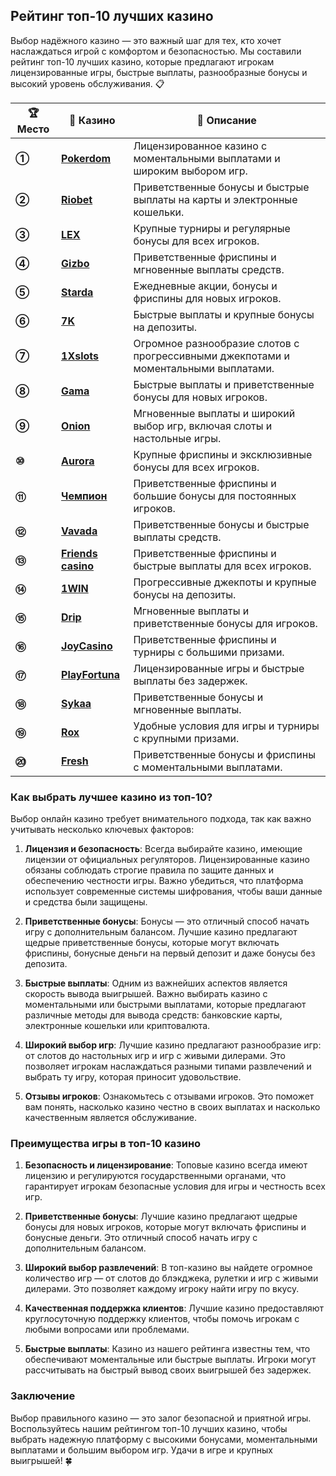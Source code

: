## Рейтинг топ-10 лучших казино

Выбор надёжного казино — это важный шаг для тех, кто хочет наслаждаться игрой с комфортом и безопасностью. Мы составили рейтинг топ-10 лучших казино, которые предлагают игрокам лицензированные игры, быстрые выплаты, разнообразные бонусы и высокий уровень обслуживания. 📋

| **🏆 Место** | **🎰 Казино** | **💬 Описание** |
|-------------|-------------|----------------|
| **①** | [**Pokerdom**](https://brandplay.link/4k77v2yx) | Лицензированное казино с моментальными выплатами и широким выбором игр. |
| **②** | [**Riobet**](https://brandplay.link/7xBLTPyj) | Приветственные бонусы и быстрые выплаты на карты и электронные кошельки. |
| **③** | [**LEX**](https://brandplay.link/zW4hdDFV) | Крупные турниры и регулярные бонусы для всех игроков. |
| **④** | [**Gizbo**](https://brandplay.link/bprXw4YV) | Приветственные фриспины и мгновенные выплаты средств. |
| **⑤** | [**Starda**](https://brandplay.link/fB7xwRFL) | Ежедневные акции, бонусы и фриспины для новых игроков. |
| **⑥** | [**7K**](https://brandplay.link/BvQyFShp) | Быстрые выплаты и крупные бонусы на депозиты. |
| **⑦** | [**1Xslots**](https://brandplay.link/hSB1khtr) | Огромное разнообразие слотов с прогрессивными джекпотами и моментальными выплатами. |
| **⑧** | [**Gama**](https://brandplay.link/j6NMKsDz) | Быстрые выплаты и приветственные бонусы для новых игроков. |
| **⑨** | [**Onion**](https://brandplay.link/zBGRVpQ9) | Мгновенные выплаты и широкий выбор игр, включая слоты и настольные игры. |
| **⑩** | [**Aurora**](https://10trafic-stat2.com/click/668546556bcc6313411604bd/6766/13032/subaccount) | Крупные фриспины и эксклюзивные бонусы для всех игроков. |
| **⑪** | [**Чемпион**](https://temon-gter.cfd/go/lRq?p80412p304504pcc44t17455) | Приветственные фриспины и большие бонусы для постоянных игроков. |
| **⑫** | [**Vavada**](https://vavadapartner.pro/?promo=ea5c9275-6854-4505-94fc-95ab18221945-linkb2) | Приветственные бонусы и быстрые выплаты средств. |
| **⑬** | [**Friends casino**](https://gofriends.vc/linkb2) | Приветственные фриспины и быстрые выплаты для всех игроков. |
| **⑭** | [**1WIN**](https://brandplay.link/smXVpBbG) | Прогрессивные джекпоты и крупные бонусы на депозиты. |
| **⑮** | [**Drip**](https://drp-ircp01.com/c07e6a3db) | Мгновенные выплаты и приветственные бонусы для игроков. |
| **⑯** | [**JoyCasino**](https://rpc30.call2me.pro/?/ru/registration?apkpop=0&partner=p24970p3291217pc98f) | Приветственные фриспины и турниры с большими призами. |
| **⑰** | [**PlayFortuna**](https://fortunapromo.net/alt/playfortuna/registration?0dc4a9362a71feb7e3f165fb8e766f70) | Лицензированные игры и быстрые выплаты без задержек. |
| **⑱** | [**Sykaa**](https://s-two-way.com/?source=linkb2&pid=30697) | Приветственные бонусы и мгновенные выплаты. |
| **⑲** | [**Rox**](https://rox-pvwfpjgcxe.com/cb1ee18a5) | Удобные условия для игры и турниры с крупными призами. |
| **⑳** | [**Fresh**](https://fresh-eumwkxwao.com/c3f7b485d) | Приветственные бонусы и фриспины с моментальными выплатами. |

### Как выбрать лучшее казино из топ-10?

Выбор онлайн казино требует внимательного подхода, так как важно учитывать несколько ключевых факторов:

1. **Лицензия и безопасность**: Всегда выбирайте казино, имеющие лицензии от официальных регуляторов. Лицензированные казино обязаны соблюдать строгие правила по защите данных и обеспечению честности игры. Важно убедиться, что платформа использует современные системы шифрования, чтобы ваши данные и средства были защищены.

2. **Приветственные бонусы**: Бонусы — это отличный способ начать игру с дополнительным балансом. Лучшие казино предлагают щедрые приветственные бонусы, которые могут включать фриспины, бонусные деньги на первый депозит и даже бонусы без депозита.

3. **Быстрые выплаты**: Одним из важнейших аспектов является скорость вывода выигрышей. Важно выбирать казино с моментальными или быстрыми выплатами, которые предлагают различные методы для вывода средств: банковские карты, электронные кошельки или криптовалюта.

4. **Широкий выбор игр**: Лучшие казино предлагают разнообразие игр: от слотов до настольных игр и игр с живыми дилерами. Это позволяет игрокам наслаждаться разными типами развлечений и выбрать ту игру, которая приносит удовольствие.

5. **Отзывы игроков**: Ознакомьтесь с отзывами игроков. Это поможет вам понять, насколько казино честно в своих выплатах и насколько качественным является обслуживание.

### Преимущества игры в топ-10 казино

1. **Безопасность и лицензирование**: Топовые казино всегда имеют лицензию и регулируются государственными органами, что гарантирует игрокам безопасные условия для игры и честность всех игр.
   
2. **Приветственные бонусы**: Лучшие казино предлагают щедрые бонусы для новых игроков, которые могут включать фриспины и бонусные деньги. Это отличный способ начать игру с дополнительным балансом.
   
3. **Широкий выбор развлечений**: В топ-казино вы найдете огромное количество игр — от слотов до блэкджека, рулетки и игр с живыми дилерами. Это позволяет каждому игроку найти игру по вкусу.
   
4. **Качественная поддержка клиентов**: Лучшие казино предоставляют круглосуточную поддержку клиентов, чтобы помочь игрокам с любыми вопросами или проблемами.

5. **Быстрые выплаты**: Казино из нашего рейтинга известны тем, что обеспечивают моментальные или быстрые выплаты. Игроки могут рассчитывать на быстрый вывод своих выигрышей без задержек.

### Заключение
Выбор правильного казино — это залог безопасной и приятной игры. Воспользуйтесь нашим рейтингом топ-10 лучших казино, чтобы выбрать надежную платформу с высокими бонусами, моментальными выплатами и большим выбором игр. Удачи в игре и крупных выигрышей! 🍀
